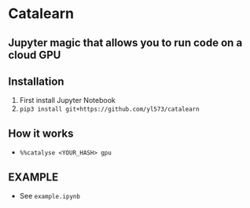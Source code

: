# Catalearn

## Jupyter magic that allows you to run code on a cloud GPU

## Installation
1. First install Jupyter Notebook
2. `pip3 install git+https://github.com/yl573/catalearn`

## How it works
* `%%catalyse <YOUR_HASH> gpu`

## EXAMPLE
* See `example.ipynb`
